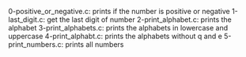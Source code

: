 0-positive_or_negative.c: prints if the number is positive or negative
1-last_digit.c: get the last digit of number
2-print_alphabet.c: prints the alphabet
3-print_alphabets.c: prints the alphabets in lowercase and uppercase
4-print_alphabt.c: prints the alphabets without q and e
5-print_numbers.c: prints all numbers
